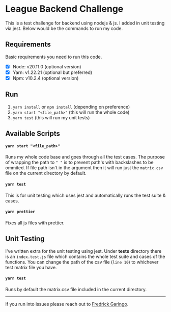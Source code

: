 # League Backend Challenge

This is a test challenge for backend using nodejs & js. I added in unit testing via jest. Below would be the commands to run my code.


## Requirements

Basic requirements you need to run this code.

-   [x] Node: v20.11.0 (optional version)
-   [x] Yarn: v1.22.21 (optional but preferred)
-   [x] Npm: v10.2.4 (optional version)

## Run 

1. `yarn install` or `npm install` (depending on preference)
2. `yarn start "<file_path>"` (this will run the whole code)
3. `yarn test` (this will run my unit tests)

## Available Scripts


#### `yarn start "<file_path>"`
Runs my whole code base and goes through all the test cases. The purpose of wrapping the path to `" "` is to prevent path's with backslashes to be ommited. If file path isn't in the argument then it will run just the `matrix.csv` file on the current directory by default.

#### `yarn test`

This is for unit testing which uses jest and automatically runs the test suite & cases.

#### `yarn prettier`
Fixes all js files with prettier.


## Unit Testing
I've written extra for the unit testing using jest. Under __tests__ directory there is an `index.test.js` file which contains the whole test suite and cases of the functions. You can change the path of the csv file (`line 10`) to whichever test matrix file you have.

#### `yarn test`
Runs by default the matrix.csv file included in the current directory.

---

If you run into issues please reach out to [Fredrick Garingo](mailto:fredrickjohng7@gmail.com).